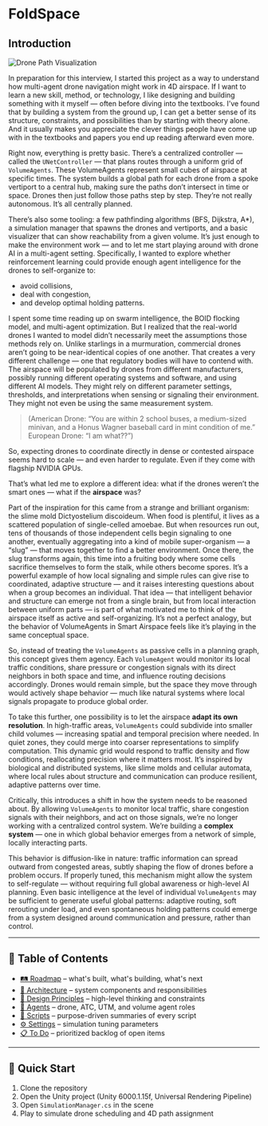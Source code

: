 # FoldSpace

## Introduction

![Drone Path Visualization](docs/cover.png)

In preparation for this interview, I started this project as a way to understand how multi-agent drone navigation might work in 4D airspace. If I want to learn a new skill, method, or technology, I like designing and building something with it myself — often before diving into the textbooks. I’ve found that by building a system from the ground up, I can get a better sense of its structure, constraints, and possibilities than by starting with theory alone. And it usually makes you appreciate the clever things people have come up with in the textbooks and papers you end up reading afterward even more.

Right now, everything is pretty basic. There’s a centralized controller — called the `UNetController` — that plans routes through a uniform grid of `VolumeAgents`. These VolumeAgents represent small cubes of airspace at specific times. The system builds a global path for each drone from a spoke vertiport to a central hub, making sure the paths don’t intersect in time or space. Drones then just follow those paths step by step. They’re not really autonomous. It’s all centrally planned.

There’s also some tooling: a few pathfinding algorithms (BFS, Dijkstra, A*), a simulation manager that spawns the drones and vertiports, and a basic visualizer that can show reachability from a given volume. It’s just enough to make the environment work — and to let me start playing around with drone AI in a multi-agent setting. Specifically, I wanted to explore whether reinforcement learning could provide enough agent intelligence for the drones to self-organize to:
- avoid collisions,  
- deal with congestion,  
- and develop optimal holding patterns.

I spent some time reading up on swarm intelligence, the BOID flocking model, and multi-agent optimization. But I realized that the real-world drones I wanted to model didn’t necessarily meet the assumptions those methods rely on. Unlike starlings in a murmuration, commercial drones aren’t going to be near-identical copies of one another. That creates a very different challenge — one that regulatory bodies will have to contend with. The airspace will be populated by drones from different manufacturers, possibly running different operating systems and software, and using different AI models. They might rely on different parameter settings, thresholds, and interpretations when sensing or signaling their environment. They might not even be using the same measurement system.  

> (American Drone: “You are within 2 school buses, a medium-sized minivan, and a Honus Wagner baseball card in mint condition of me.”  
> European Drone: “I am what??”)

So, expecting drones to coordinate directly in dense or contested airspace seems hard to scale — and even harder to regulate. Even if they come with flagship NVIDIA GPUs.

That’s what led me to explore a different idea: what if the drones weren’t the smart ones — what if the **airspace** was?

Part of the inspiration for this came from a strange and brilliant organism: the slime mold Dictyostelium discoideum. When food is plentiful, it lives as a scattered population of single-celled amoebae. But when resources run out, tens of thousands of those independent cells begin signaling to one another, eventually aggregating into a kind of mobile super-organism — a “slug” — that moves together to find a better environment. Once there, the slug transforms again, this time into a fruiting body where some cells sacrifice themselves to form the stalk, while others become spores. It’s a powerful example of how local signaling and simple rules can give rise to coordinated, adaptive structure — and it raises interesting questions about when a group becomes an individual. That idea — that intelligent behavior and structure can emerge not from a single brain, but from local interaction between uniform parts — is part of what motivated me to think of the airspace itself as active and self-organizing. It’s not a perfect analogy, but the behavior of VolumeAgents in Smart Airspace feels like it’s playing in the same conceptual space.

So, instead of treating the `VolumeAgents` as passive cells in a planning graph, this concept gives them agency. Each `VolumeAgent` would monitor its local traffic conditions, share pressure or congestion signals with its direct neighbors in both space and time, and influence routing decisions accordingly. Drones would remain simple, but the space they move through would actively shape behavior — much like natural systems where local signals propagate to produce global order.

To take this further, one possibility is to let the airspace **adapt its own resolution**. In high-traffic areas, `VolumeAgents` could subdivide into smaller child volumes — increasing spatial and temporal precision where needed. In quiet zones, they could merge into coarser representations to simplify computation. This dynamic grid would respond to traffic density and flow conditions, reallocating precision where it matters most. It’s inspired by biological and distributed systems, like slime molds and cellular automata, where local rules about structure and communication can produce resilient, adaptive patterns over time.

Critically, this introduces a shift in how the system needs to be reasoned about. By allowing `VolumeAgents` to monitor local traffic, share congestion signals with their neighbors, and act on those signals, we’re no longer working with a centralized control system. We’re building a **complex system** — one in which global behavior emerges from a network of simple, locally interacting parts.

This behavior is diffusion-like in nature: traffic information can spread outward from congested areas, subtly shaping the flow of drones before a problem occurs. If properly tuned, this mechanism might allow the system to self-regulate — without requiring full global awareness or high-level AI planning. Even basic intelligence at the level of individual `VolumeAgents` may be sufficient to generate useful global patterns: adaptive routing, soft rerouting under load, and even spontaneous holding patterns could emerge from a system designed around communication and pressure, rather than control.

---

## 🔗 Table of Contents

* [🛤️ Roadmap](docs/Roadmap.md) – what's built, what's building, what's next
* [🧱 Architecture](docs/Architecture.md) – system components and responsibilities
* [🧠 Design Principles](docs/Design.md) – high-level thinking and constraints
* [🤖 Agents](docs/Agents.md) – drone, ATC, UTM, and volume agent roles
* [📜 Scripts](docs/Scripts.md) – purpose-driven summaries of every script
* [⚙️ Settings](docs/Settings.md) – simulation tuning parameters
* [📋 To Do](docs/ToDo.md) – prioritized backlog of open items

---

## 🚀 Quick Start

1. Clone the repository
2. Open the Unity project (Unity 6000.1.15f, Universal Rendering Pipeline)
3. Open `SimulationManager.cs` in the scene
4. Play to simulate drone scheduling and 4D path assignment
